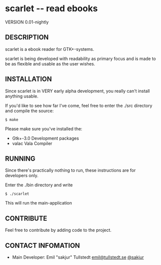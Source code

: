 scarlet -- read ebooks
======================

VERSION 0.01-nightly

## DESCRIPTION

scarlet is a ebook reader for GTK+-systems.

scarlet is being developed with readability as primary focus and is made to be as flexible and usable as the user wishes.

## INSTALLATION

Since scarlet is in VERY early alpha development, you really can't install anything usable.

If you'd like to see how far I've come, feel free to enter the ./src directory and compile the source:

    $ make

Please make sure you've installed the:

* Gtk+-3.0 Development packages
* valac Vala Compiler

## RUNNING

Since there's practically nothing to run, these instructions are for developers only.

Enter the ./bin directory and write

    $ ./scarlet

This will run the main-application

## CONTRIBUTE

Feel free to contribute by adding code to the project.

## CONTACT INFOMATION

- Main Developer: Emil "sakjur" Tullstedt <emil@tullstedt.se> [@sakjur](http://twitter.com/sakjur)
